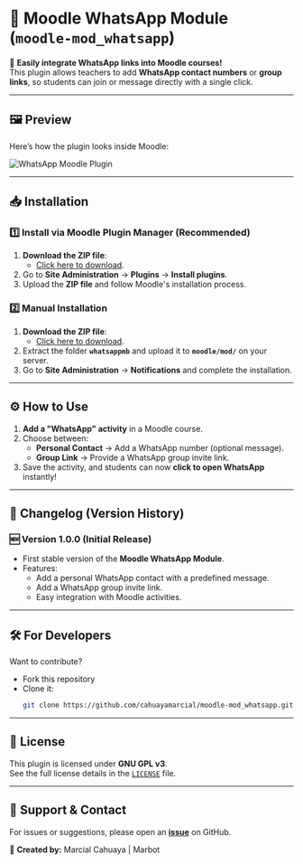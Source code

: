 # 📲 Moodle WhatsApp Module (`moodle-mod_whatsapp`)

🚀 **Easily integrate WhatsApp links into Moodle courses!**  
This plugin allows teachers to add **WhatsApp contact numbers** or **group links**, so students can join or message directly with a single click.

---

## 🖼️ Preview  

Here’s how the plugin looks inside Moodle:  

![WhatsApp Moodle Plugin](https://img001.prntscr.com/file/img001/V0zqdx7-RGmdMdkGdGj80A.gif)  

---

## 📥 Installation  

### 1️⃣ **Install via Moodle Plugin Manager (Recommended)**
1. **Download the ZIP file**:  
   - [Click here to download](https://github.com/cahuayamarcial/moodle-mod_whatsapp/releases/latest).  
2. Go to **Site Administration** → **Plugins** → **Install plugins**.  
3. Upload the **ZIP file** and follow Moodle's installation process.

### 2️⃣ **Manual Installation**
1. **Download the ZIP file**:  
   - [Click here to download](https://github.com/cahuayamarcial/moodle-mod_whatsapp/releases/latest).  
2. Extract the folder **`whatsappmb`** and upload it to **`moodle/mod/`** on your server.  
3. Go to **Site Administration** → **Notifications** and complete the installation.

---

## ⚙️ How to Use  

1. **Add a "WhatsApp" activity** in a Moodle course.  
2. Choose between:  
   - **Personal Contact** → Add a WhatsApp number (optional message).  
   - **Group Link** → Provide a WhatsApp group invite link.  
3. Save the activity, and students can now **click to open WhatsApp** instantly!

---

## 📌 Changelog (Version History)  

### 🆕 Version 1.0.0 (Initial Release)  
- First stable version of the **Moodle WhatsApp Module**.  
- Features:  
  - Add a personal WhatsApp contact with a predefined message.  
  - Add a WhatsApp group invite link.  
  - Easy integration with Moodle activities.

---
## 🛠️ For Developers  

Want to contribute?  
- Fork this repository  
- Clone it:  
  ```sh
  git clone https://github.com/cahuayamarcial/moodle-mod_whatsapp.git
  
---

## 📜 License  

This plugin is licensed under **GNU GPL v3**.  
See the full license details in the [`LICENSE`](LICENSE) file.

---

## 📩 Support & Contact  

For issues or suggestions, please open an **[issue](https://github.com/cahuayamarcial/moodle-mod_whatsapp/issues)** on GitHub.

🔗 **Created by:** Marcial Cahuaya | Marbot 

